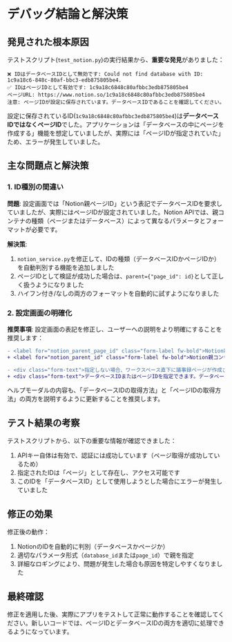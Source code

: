 # デバッグ結論と解決策

## 発見された根本原因

テストスクリプト(`test_notion.py`)の実行結果から、**重要な発見**がありました：

```
❌ IDはデータベースIDとして無効です: Could not find database with ID: 1c9a18c6-848c-80af-bbc3-edb875805be4.
✅ IDはページIDとして有効です: 1c9a18c6848c80afbbc3edb875805be4
ページURL: https://www.notion.so/1c9a18c6848c80afbbc3edb875805be4
注意: ページIDが設定に保存されています。データベースIDであることを確認してください。
```

設定に保存されているID(`1c9a18c6848c80afbbc3edb875805be4`)は**データベースIDではなくページID**でした。アプリケーションは「データベースの中にページを作成する」機能を想定していましたが、実際には「ページIDが指定されていた」ため、エラーが発生していました。

## 主な問題点と解決策

### 1. ID種別の間違い

**問題**: 設定画面では「Notion親ページID」という表記でデータベースIDを要求していましたが、実際にはページIDが設定されていました。Notion APIでは、親コンテナの種類（ページまたはデータベース）によって異なるパラメータとフォーマットが必要です。

**解決策**:
1. `notion_service.py`を修正して、IDの種類（データベースIDかページIDか）を自動判別する機能を追加しました
2. ページIDとして検証が成功した場合は、`parent={"page_id": id}`として正しく扱うようになりました
3. ハイフン付き/なしの両方のフォーマットを自動的に試すようになりました

### 2. 設定画面の明確化

**推奨事項**:
設定画面の表記を修正し、ユーザーへの説明をより明確にすることを推奨します：

```diff
- <label for="notion_parent_page_id" class="form-label fw-bold">Notion親ページID（オプション）</label>
+ <label for="notion_parent_id" class="form-label fw-bold">Notion親コンテナID（オプション）</label>
```

```diff
- <div class="form-text">指定しない場合、ワークスペース直下に議事録ページが作成されます</div>
+ <div class="form-text">データベースIDまたはページIDを指定できます。データベースIDを指定すると、データベース内に新しいページが作成されます。ページIDを指定すると、そのページの子ページとして作成されます。指定しない場合、ワークスペース直下に作成されます。</div>
```

ヘルプモーダルの内容も、「データベースIDの取得方法」と「ページIDの取得方法」の両方を説明するように更新することを推奨します。

## テスト結果の考察

テストスクリプトから、以下の重要な情報が確認できました：

1. APIキー自体は有効で、認証には成功しています（ページ取得が成功しているため）
2. 指定されたIDは「ページ」として存在し、アクセス可能です
3. このIDを「データベースID」として使用しようとした場合にエラーが発生していました

## 修正の効果

修正後の動作：
1. NotionのIDを自動的に判別（データベースかページか）
2. 適切なパラメータ形式（`database_id`または`page_id`）で親を指定
3. 詳細なロギングにより、問題が発生した場合も原因を特定しやすくなりました

## 最終確認

修正を適用した後、実際にアプリをテストして正常に動作することを確認してください。新しいコードでは、ページIDとデータベースIDの両方を適切に処理できるようになっています。 